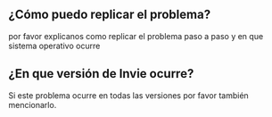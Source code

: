 ## ¿Cómo puedo replicar el problema?
por favor explicanos como replicar el problema paso a paso y en que sistema operativo ocurre
## ¿En que versión de Invie ocurre?
Si este problema ocurre en todas las versiones por favor también mencionarlo.
